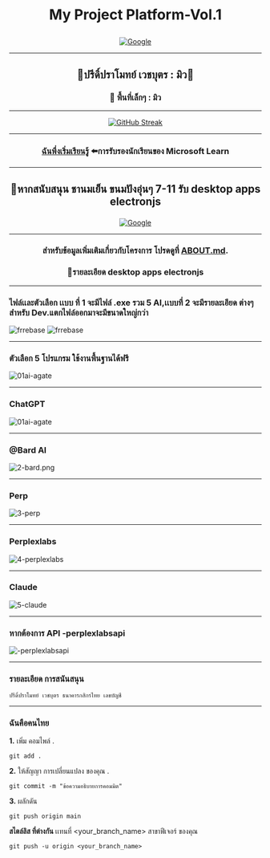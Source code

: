 # <p align="center">My Project Platform-Vol.1




<p align="center">
  <a href="#">
    <img src="https://www.google.co.th/images/branding/googlelogo/2x/googlelogo_color_272x92dp.png" alt="Google" />
  </a>
</p>


---


## <p align="center">🐬ปรีดิ์ปราโมทย์ เวชบุตร :  มิว🔰

### <p align="center">💖 พื้นที่เล็กๆ :  มิว
---

<p align="center">
  <a href="#">
    <img src="https://streak-stats.demolab.com?user=ai-jiraphinya&theme=vue-dark&hide_border=%E0%B9%80%E0%B8%97%E0%B9%87%E0%B8%88&locale=th&mode=weekly&exclude_days=Sun%2CMon%2CTue%2CWed%2CThu%2CFri%2CSat" alt="GitHub Streak" />
  </a>
</p>

---


###  <p align="center">[ฉันพึ่งเริ่มเรียนรู้](https://learn.microsoft.com/en-us/users/wechabut/) ⬅️การรับรองนักเรียนของ Microsoft Learn


---

## <p align="center">🐬หากสนับสนุน ชานมเย็น ขนมปังอุ่นๆ 7-11 รับ desktop apps electronjs 


<p align="center">
  <a href="#">
    <img src="https://res.cloudinary.com/mintmu/image/upload/v1703704818/Ar1_saop2s.png" alt="Google" />
  </a>
</p>




---



###  <p align="center">สำหรับข้อมูลเพิ่มเติมเกี่ยวกับโครงการ โปรดดูที่ [ABOUT.md](ABOUT.md).

 

### <p align="center">💖รายละเอียด desktop apps electronjs 

---


### ไฟล์เเละตัวเลือก เเบบ ที่ 1 จะมีไฟล์ .exe รวม 5 AI,เเบบที่ 2 จะมีรายละเอียด ต่างๆ สำหรับ Dev.แตกไฟล์ออกมาจะมีขนาดใหญ่กว่า
![frrebase](./images/frrebase.png)
![frrebase](./images/lnu2.png)  

---




### ตัวเลือก 5 โปรแกรม ใช้งานพื้นฐานได้ฟรี
![01ai-agate](./images/01ai-agate.png)

---

### ChatGPT
![01ai-agate](./images/1-gpt.png)

---

### @Bard AI
![2-bard.png](./images/2-bard.png)

---

### Perp
![3-perp](./images/3-perp.png)

---

### Perplexlabs
![4-perplexlabs](./images/4-perplexlabs.png)

---

### Claude
![5-claude](./images/5-claude.png)

---

### หากต้องการ API -perplexlabsapi
![-perplexlabsapi](./images/-perplexlabsapi.png)

---

### รายละเอียด การสนันสนุน
 
```
ปรีดิ์ปราโมทย์ เวชบุตร ธนาคารกสิกรไทย เลขบัญชี 
```


---




### ฉันคือคนไทย

**1.** เพิ่ม คอมไพล์ .
 
```
git add . 
```

**2.** ให้สัญญา การเปลี่ยนแปลง ของคุณ .

```
git commit -m "ข้อความอธิบายการคอมมิต"
```

**3.** ผลักดัน 

```
git push origin main
```

**สไตล์ลิส ที่ต่างกัน**   เเทนที่ <your_branch_name> สาขาฟีเจอร์ ของคุณ

```
git push -u origin <your_branch_name>
```
<!--
